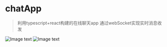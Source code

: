 # chatApp

> 利用typescript+react构建的在线聊天app 通过webSocket实现实时消息收发

![Image text](https://github.com/w3313003/chatApp/blob/master/imgs/t.gif?raw=true)
![Image text](https://github.com/w3313003/chatApp/blob/master/imgs/t1.gif?raw=true)